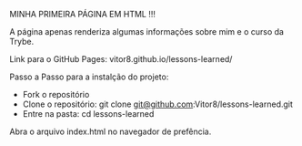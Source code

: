 MINHA PRIMEIRA PÁGINA EM HTML !!!

A página apenas renderiza algumas informações sobre mim e o curso da Trybe.

Link para o GitHub Pages: vitor8.github.io/lessons-learned/

Passo a Passo para a instalção do projeto:

  - Fork o repositório
  - Clone o repositório: git clone git@github.com:Vitor8/lessons-learned.git
  - Entre na pasta: cd lessons-learned

Abra o arquivo index.html no navegador de prefência. 
